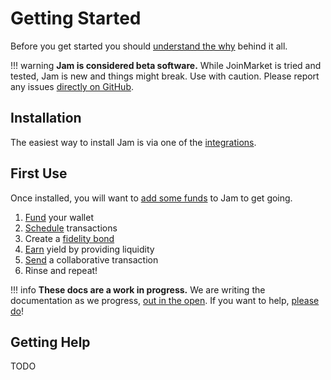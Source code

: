 # Getting Started

Before you get started you should [understand the why][why] behind it all.

[why]: philosophy/motivation.md

!!! warning
    **Jam is considered beta software.** While JoinMarket is tried and tested, Jam is new and things might break. Use with caution. Please report any issues [directly on GitHub](https://github.com/joinmarket-webui/joinmarket-webui/issues/new).

## Installation

The easiest way to install Jam is via one of the [integrations].

[integrations]: software/installation.md

## First Use

Once installed, you will want to [add some funds][receive] to Jam to get going.

1. [Fund][receive] your wallet
2. [Schedule][jam] transactions
3. Create a [fidelity bond][fb]
4. [Earn][earn] yield by providing liquidity
5. [Send][send] a collaborative transaction
6. Rinse and repeat!

[receive]: interface/01-receive.md
[jam]: interface/02-jam.md
[earn]: interface/03-earn.md
[send]: interface/04-send.md
[fb]: interface/fidelity-bonds.md

!!! info
    **These docs are a work in progress.** We are writing the documentation as we progress, [out in the open](software/license.md). If you want to help, [please do](contribute.md)!

## Getting Help

TODO
